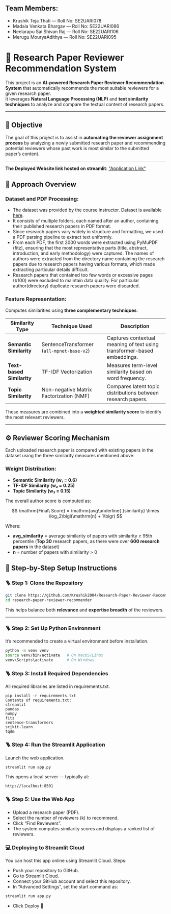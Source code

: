## Team Members:
- Krushik Teja Thati — Roll No: SE2UARI078
- Madala Venkata Bhargav — Roll No: SE22UARI086
- Neelarapu Sai Shivan Raj — Roll No: SE22UARI106
- Merugu MouryaAdithya — Roll No: SE22UARI095

# 📄 Research Paper Reviewer Recommendation System

This project is an **AI-powered Research Paper Reviewer Recommendation System** that automatically recommends the most suitable reviewers for a given research paper.  
It leverages **Natural Language Processing (NLP)** and **text similarity techniques** to analyze and compare the textual content of research papers.

---

## 🎯 **Objective**

The goal of this project is to assist in **automating the reviewer assignment process** by analyzing a newly submitted research paper and recommending potential reviewers whose past work is most similar to the submitted paper’s content.

---

**The Deployed Website link hosted on  streamlit**: ["Application Link"](https://research-paper-reviewer-recommendation-jqyyvdqdnqrnvgnmcn7v7y.streamlit.app)

## 🧠 **Approach Overview**
### Dataset and PDF Processing:
- The dataset was provided by the course instructor. Dataset is available [here](https://mahindraecolecentrale-my.sharepoint.com/:f:/g/personal/sanatan_sukhija_mahindrauniversity_edu_in/Es7ZAw7fvnlIqX0DmkCPiYwBQ5ueGz33Hq-NALrQKhgzww).
- It consists of multiple folders, each named after an author, containing their published research papers in PDF format.
- Since research papers vary widely in structure and formatting, we used a PDF parsing pipeline to extract text uniformly.
- From each PDF, the first 2000 words were extracted using PyMuPDF (fitz), ensuring that the most representative parts (title, abstract, introduction, and early methodology) were captured. The names of authors were extracted from the directory name containing the research papers due to research papers having various formats, which made extracting particular details difficult.
- Research papers that contained too few words or excessive pages (≥100) were excluded to maintain data quality. For particular author(directory) duplicate research papers were discarded.

### Feature Representation:

Computes similarities using **three complementary techniques**:

| Similarity Type | Technique Used | Description |
|-----------------|----------------|--------------|
| **Semantic Similarity** | SentenceTransformer (`all-mpnet-base-v2`) | Captures contextual meaning of text using transformer-based embeddings. |
| **Text-based Similarity** | TF-IDF Vectorization | Measures term-level similarity based on word frequency. |
| **Topic Similarity** | Non-negative Matrix Factorization (NMF) | Compares latent topic distributions between research papers. |

These measures are combined into a **weighted similarity score** to identify the most relevant reviewers.

---

## ⚙️ **Reviewer Scoring Mechanism**

Each uploaded research paper is compared with existing papers in the dataset using the three similarity measures mentioned above.

### Weight Distribution:
- **Semantic Similarity (w₁ = 0.6)**  
- **TF-IDF Similarity (w₂ = 0.25)**  
- **Topic Similarity (w₃ = 0.15)**  

The overall author score is computed as:

$$
\mathrm{Final\ Score} = \mathrm{avg\underline{ }similarity} \times \log_2\bigl(\mathrm{n} + 1\bigr)
$$

Where:
- **avg_similarity** = average similarity of papers with similarity ≥ 95th percentile (**Top 30** research papers, as there were over **600 research papers** in the dataset) 
- **n** = number of papers with similarity > 0

## 🚀 Step-by-Step Setup Instructions

### 🪜 Step 1: Clone the Repository
```bash
git clone https://github.com/Krushik2004/Research-Paper-Reviewer-Recommendation.git
cd research-paper-reviewer-recommender
```

This helps balance both **relevance** and **expertise breadth** of the reviewers.

---

### 🪜 Step 2: Set Up Python Environment
It’s recommended to create a virtual environment before installation.
```bash
python -m venv venv
source venv/bin/activate   # On macOS/Linux
venv\Scripts\activate      # On Windows
```

### 🪜 Step 3: Install Required Dependencies
All required libraries are listed in requirements.txt.
```nginx
pip install -r requirements.txt
Contents of requirements.txt:
streamlit
pandas
numpy
fitz
sentence-transformers
scikit-learn
tqdm
```

### 🪜 Step 4: Run the Streamlit Application
Launch the web application.
```python
streamlit run app.py
```
This opens a local server — typically at:
```arduino
http://localhost:8501
```

### 🪜 Step 5: Use the Web App
- Upload a research paper (PDF).
- Select the number of reviewers (k) to recommend.
- Click “Find Reviewers”.
- The system computes similarity scores and displays a ranked list of reviewers.

### 💻 Deploying to Streamlit Cloud
You can host this app online using Streamlit Cloud.
Steps:
- Push your repository to GitHub.
- Go to Streamlit Cloud.
- Connect your GitHub account and select this repository.
- In “Advanced Settings”, set the start command as:
```python
streamlit run app.py
```
- Click Deploy 🎉
